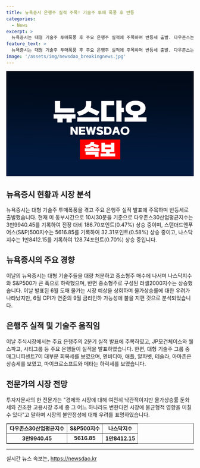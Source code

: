 ```yaml
---
title: 뉴욕증시 은행주 실적 주목! 기술주 투매 폭풍 후 반등
categories:
  - News
excerpt: >
  뉴욕증시는 대형 기술주 투매폭풍 후 주요 은행주 실적에 주목하며 반등세 출발. 다우존스는 0.47%, S&P500은 0.58%, 나스닥은 0.70% 상승. 대형 기술주들이 처분되고 중소형주 매수로 인해 나스닥은 급락. 미국은행들의 2분기 실적 발표 주시. 대형 기술주는 회복세, JP모건체이스는 시장 전망 상회하나 주가는 하락, 웰스파고는 은행 대출 수익성 부진으로 주가 떨어져. 요약하면, 뉴욕증시는 기술주 투매폭풍 후 주요 은행주 실적에 주목해 상승.
feature_text: >
  뉴욕증시는 대형 기술주 투매폭풍 후 주요 은행주 실적에 주목하며 반등세 출발. 다우존스는 0.47%, S&P500은 0.58%, 나스닥은 0.70% 상승. 대형 기술주들이 처분되고 중소형주 매수로 인해 나스닥은 급락. 미국은행들의 2분기 실적 발표 주시. 대형 기술주는 회복세, JP모건체이스는 시장 전망 상회하나 주가는 하락, 웰스파고는 은행 대출 수익성 부진으로 주가 떨어져. 요약하면, 뉴욕증시는 기술주 투매폭풍 후 주요 은행주 실적에 주목해 상승.
image: '/assets/img/newsdao_breakingnews.jpg'
---
```


<p><img src="/assets/img/newsdao_breakingnews.jpg" alt="bookingtag 속보" /></p>

<h2 data-ke-size="size26">뉴욕증시 현황과 시장 분석</h2>

<p data-ke-size="size16">뉴욕증시는 대형 기술주 투매폭풍을 겪고 주요 은행주 실적 발표에 주목하며 반등세로 출발했습니다. 현재 미 동부시간으로 10시30분을 기준으로 다우존스30산업평균지수는 3만9940.45를 기록하여 전장 대비 186.70포인트(0.47%) 상승 중이며, 스탠더드앤푸어스(S&P)500지수는 5616.85를 기록하여 32.31포인트(0.58%) 상승 중이고, 나스닥지수는 1만8412.15를 기록하여 128.74포인트(0.70%) 상승 중입니다.</p>

<h2 data-ke-size="size26">뉴욕증시의 주요 경향</h2>

<p data-ke-size="size16">이날의 뉴욕증시는 대형 기술주들을 대량 처분하고 중소형주 매수에 나서며 나스닥지수와 S&P500가 큰 폭으로 하락했으며, 반면 중소형주로 구성된 러셀2000지수는 상승했습니다. 이날 발표된 6월 도매 물가는 시장 예상을 상회하며 물가상승률에 대한 우려가 나타났지만, 6월 CPI가 연준의 9월 금리인하 가능성에 불을 지편 것으로 분석되었습니다.</p>

<h2 data-ke-size="size26">은행주 실적 및 기술주 움직임</h2>

<p data-ke-size="size16">이날 주식시장에서는 주요 은행주의 2분기 실적 발표에 주목하였고, JP모건체이스와 웰스파고, 시티그룹 등 주요 은행들이 실적을 발표하였습니다. 한편, 대형 기술주 그룹 중 매그니피센트7이 대부분 회복세를 보였으며, 엔비디아, 애플, 알파벳, 테슬라, 아마존은 상승세를 보였고, 마이크로소프트와 메타는 하락세를 보였습니다.</p>

<h2 data-ke-size="size26">전문가의 시장 전망</h2>

<p data-ke-size="size16">투자자문사의 한 전문가는 "경제와 시장에 대해 여전히 낙관적이지만 물가상승률 둔화세와 견조한 고용시장 추세 중 그 어느 하나라도 변한다면 시장에 불균형적 영향을 미칠 수 있다"고 말하며 시장의 불안정성에 대해 우려를 표명하였습니다.</p>

<table style="width: 100%;" border="1">
<tbody>
<tr>
<td style="text-align: center; height: 17px;"><b>다우존스30산업평균지수</b></td>
<td style="text-align: center; height: 17px;"><b>S&amp;P500지수</b></td>
<td style="text-align: center; height: 17px;"><b>나스닥지수</b></td>
</tr>
<tr>
<td style="text-align: center; height: 17px;"><b>3만9940.45</b></td>
<td style="text-align: center; height: 17px;"><b>5616.85</b></td>
<td style="text-align: center; height: 17px;"><b>1만8412.15</b></td>
</tr>
</tbody>
</table>

<hr>
실시간 뉴스 속보는, <a href="https://newsdao.kr" rel="dofollow">https://newsdao.kr</a>


